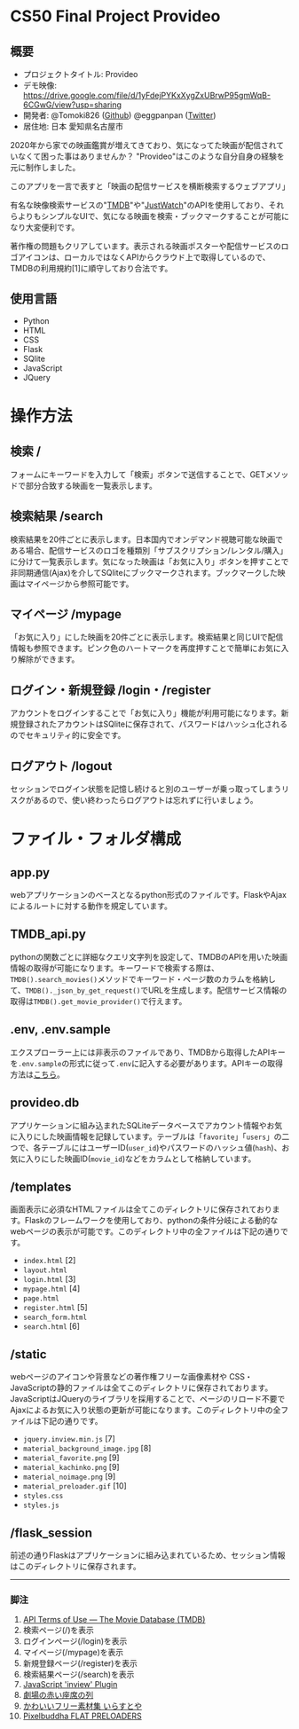 # CS50 Final Project **Provideo**

## 概要
- プロジェクトタイトル: Provideo
- デモ映像: https://drive.google.com/file/d/1yFdejPYKxXygZxUBrwP95gmWqB-6CGwG/view?usp=sharing
- 開発者: @Tomoki826 ([Github](https://github.com/Tomoki826)) @eggpanpan ([Twitter](https://twitter.com/eggpanpan))
- 居住地: 日本 愛知県名古屋市

2020年から家での映画鑑賞が増えてきており、気になってた映画が配信されていなくて困った事はありませんか？ "Provideo"はこのような自分自身の経験を元に制作しました。

このアプリを一言で表すと「映画の配信サービスを横断検索するウェブアプリ」

有名な映像検索サービスの"[TMDB](https://www.themoviedb.org/)"や"[JustWatch](https://www.justwatch.com/)"のAPIを使用しており、それらよりもシンプルなUIで、気になる映画を検索・ブックマークすることが可能になり大変便利です。

著作権の問題もクリアしています。表示される映画ポスターや配信サービスのロゴアイコンは、ローカルではなくAPIからクラウド上で取得しているので、TMDBの利用規約[1]に順守しており合法です。

## 使用言語
- Python
- HTML
- CSS
- Flask
- SQlite
- JavaScript
- JQuery

# **操作方法**

## 検索 /
フォームにキーワードを入力して「検索」ボタンで送信することで、GETメソッドで部分合致する映画を一覧表示します。

## 検索結果 /search
検索結果を20件ごとに表示します。日本国内でオンデマンド視聴可能な映画である場合、配信サービスのロゴを種類別「サブスクリプション/レンタル/購入」に分けて一覧表示します。気になった映画は「お気に入り」ボタンを押すことで非同期通信(Ajax)を介してSQliteにブックマークされます。ブックマークした映画はマイページから参照可能です。

## マイページ /mypage
「お気に入り」にした映画を20件ごとに表示します。検索結果と同じUIで配信情報も参照できます。ピンク色のハートマークを再度押すことで簡単にお気に入り解除ができます。

## ログイン・新規登録 /login・/register
アカウントをログインすることで「お気に入り」機能が利用可能になります。新規登録されたアカウントはSQliteに保存されて、パスワードはハッシュ化されるのでセキュリティ的に安全です。

## ログアウト /logout
セッションでログイン状態を記憶し続けると別のユーザーが乗っ取ってしまうリスクがあるので、使い終わったらログアウトは忘れずに行いましょう。

# **ファイル・フォルダ構成**

## app.py
webアプリケーションのベースとなるpython形式のファイルです。FlaskやAjaxによるルートに対する動作を規定しています。

## TMDB_api.py
pythonの関数ごとに詳細なクエリ文字列を設定して、TMDBのAPIを用いた映画情報の取得が可能になります。キーワードで検索する際は、`TMDB().search_movies()`メソッドでキーワード・ページ数のカラムを格納して、`TMDB()._json_by_get_request()`でURLを生成します。配信サービス情報の取得は`TMDB().get_movie_provider()`で行えます。

## .env, .env.sample
エクスプローラー上には非表示のファイルであり、TMDBから取得したAPIキーを`.env.sample`の形式に従って`.env`に記入する必要があります。APIキーの取得方法は[こちら](https://kb.synology.com/ja-jp/DSM/tutorial/How_to_apply_for_a_personal_API_key_to_get_video_info#:~:text=The%20Movie%20Database%20%E3%82%A6%E3%82%A7%E3%83%96%E3%82%B5%E3%82%A4%E3%83%88%E3%81%AB%E3%82%B5%E3%82%A4%E3%83%B3%E3%82%A4%E3%83%B3%E3%81%99%E3%82%8B%E3%81%8B%E3%80%81%E3%81%82%E3%82%8B%E3%81%84%E3%81%AF%E3%82%A2%E3%82%AB%E3%82%A6%E3%83%B3%E3%83%88%E3%82%92%E4%BD%9C%E6%88%90%E3%81%97%E3%81%A6%E3%81%8F%E3%81%A0%E3%81%95%E3%81%84%E3%80%82%20%E3%82%A2%E3%82%AB%E3%82%A6%E3%83%B3%E3%83%88%20%E3%82%A2%E3%82%A4%E3%82%B3%E3%83%B3%E3%81%AE%E4%B8%8B%E3%81%A7,%5B%E8%A8%AD%E5%AE%9A%5D%20%E3%82%92%E3%82%AF%E3%83%AA%E3%83%83%E3%82%AF%E3%81%97%E3%81%BE%E3%81%99%E3%80%82%20API%20%E3%83%9A%E3%83%BC%E3%82%B8%E3%81%A7%E3%80%81%20%5BAPI%20%E3%82%AD%E3%83%BC%E3%82%92%E3%83%AA%E3%82%AF%E3%82%A8%E3%82%B9%E3%83%88%5D%20%E3%82%92%E3%82%BB%E3%82%AF%E3%82%B7%E3%83%A7%E3%83%B3%E3%81%AE%E4%B8%8B%E3%81%A7%E3%83%AA%E3%83%B3%E3%82%AF%E3%82%92%E3%82%AF%E3%83%AA%E3%83%83%E3%82%AF%E3%81%97%E3%81%BE%E3%81%99%E3%80%82)。

## provideo.db
アプリケーションに組み込まれたSQLiteデータベースでアカウント情報やお気に入りにした映画情報を記録しています。テーブルは「`favorite`」「`users`」の二つで、各テーブルにはユーザーID(`user_id`)やパスワードのハッシュ値(`hash`)、お気に入りにした映画ID(`movie_id`)などをカラムとして格納しています。

## /templates
画面表示に必須なHTMLファイルは全てこのディレクトリに保存されております。Flaskのフレームワークを使用しており、pythonの条件分岐による動的なwebページの表示が可能です。このディレクトリ中の全ファイルは下記の通りです。
- `index.html` [2]
- `layout.html`
- `login.html` [3]
- `mypage.html` [4]
- `page.html`
- `register.html` [5]
- `search_form.html`
- `search.html` [6]

## /static
webページのアイコンや背景などの著作権フリーな画像素材や CSS・JavaScriptの静的ファイルは全てこのディレクトリに保存されております。JavaScriptはJQueryのライブラリを採用することで、ページのリロード不要でAjaxによるお気に入り状態の更新が可能になります。このディレクトリ中の全ファイルは下記の通りです。
- `jquery.inview.min.js` [7]
- `material_background_image.jpg` [8]
- `material_favorite.png` [9]
- `material_kachinko.png` [9]
- `material_noimage.png` [9]
- `material_preloader.gif` [10]
- `styles.css`
- `styles.js`

## /flask_session
前述の通りFlaskはアプリケーションに組み込まれているため、セッション情報はこのディレクトリに保存されます。

___

### 脚注

1. [API Terms of Use — The Movie Database (TMDB)](https://www.themoviedb.org/documentation/api/terms-of-use)
2. 検索ページ(/)を表示
3. ログインページ(/login)を表示
4. マイページ(/mypage)を表示
5. 新規登録ページ(/register)を表示
6. 検索結果ページ(/search)を表示
7. [JavaScript 'inview' Plugin](https://github.com/protonet/jquery.inview)
8. [劇場の赤い座席の列](https://jp.freepik.com/free-photo/rows-of-red-seats-in-a-theater_3532061.htm#query=cinema&position=11&from_view=keyword)
9. [かわいいフリー素材集 いらすとや](https://www.irasutoya.com/)
10. [Pixelbuddha FLAT PRELOADERS](https://pixelbuddha.net/animation/flat-preloaders)